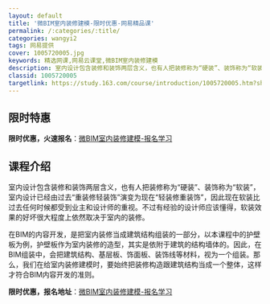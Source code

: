 ```yaml
---
layout: default
title: '微BIM室内装修建模-限时优惠-网易精品课'
permalink: /:categories/:title/
categories: wangyi2
tags: 网易提供
cover: 1005720005.jpg
keywords: 精选网课,网易云课堂,微BIM室内装修建模
description: 室内设计包含装修和装饰两层含义，也有人把装修称为“硬装”、装饰称为“软装”，室内设计已经由过去“重装修轻装饰”演变为现在
classid: 1005720005
targetlink: https://study.163.com/course/introduction/1005720005.htm?share=1&shareId=1025206652&utm_campaign=share&utm_medium=iphoneShare&utm_source=&utm_u=1025206652
---
```


## 限时特惠

**限时优惠，火速报名**：[微BIM室内装修建模-报名学习](https://study.163.com/course/introduction/1005720005.htm?share=1&shareId=1025206652&utm_campaign=share&utm_medium=iphoneShare&utm_source=&utm_u=1025206652)

## 课程介绍

室内设计包含装修和装饰两层含义，也有人把装修称为“硬装”、装饰称为“软装”，室内设计已经由过去“重装修轻装饰”演变为现在“轻装修重装饰”，因此现在软装比过去任何时候都受到业主和设计师的重视。不过有经验的设计师应该懂得，软装效果的好坏很大程度上依然取决于室内的装修。

在BIM的内容开发，是把室内装修当成建筑结构组装的一部分，以本课程中的护壁板为例，护壁板作为室内装修的造型，其实是依附于建筑的结构墙体的。因此，在BIM组装中，会把建筑结构、基层板、饰面板、装饰线等材料，视为一个组装。那么，我们在给室内装修建模时，要始终把装修构造跟建筑结构当成一个整体，这样才符合BIM内容开发的准则。

**限时优惠，报名地址**：[微BIM室内装修建模-报名学习](https://study.163.com/course/introduction/1005720005.htm?share=1&shareId=1025206652&utm_campaign=share&utm_medium=iphoneShare&utm_source=&utm_u=1025206652)

